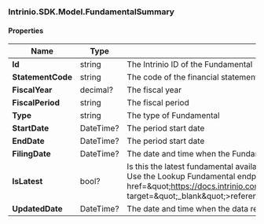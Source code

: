 [//]: # (CLASS:Intrinio.SDK.Model.FundamentalSummary)

[//]: # (KIND:object)

### Intrinio.SDK.Model.FundamentalSummary
#### Properties

[//]: # (START_DEFINITION)

Name | Type | Description
------------ | ------------- | -------------
**Id** | string | The Intrinio ID of the Fundamental &nbsp;
**StatementCode** | string | The code of the financial statement that the Fundamental represents &nbsp;
**FiscalYear** | decimal? | The fiscal year &nbsp;
**FiscalPeriod** | string | The fiscal period &nbsp;
**Type** | string | The type of Fundamental &nbsp;
**StartDate** | DateTime? | The period start date &nbsp;
**EndDate** | DateTime? | The period start date &nbsp;
**FilingDate** | DateTime? | The date and time when the Fundamental was filed with the SEC &nbsp;
**IsLatest** | bool? | Is this the latest fundamental available based on the company&#39;s most recent filings? Use the Lookup Fundamental endpoint to find the latest fundamental (&lt;a href&#x3D;\&quot;https://docs.intrinio.com/documentation/web_api/lookup_fundamental_v2\&quot; target&#x3D;\&quot;_blank\&quot;&gt;reference&lt;/a&gt;) &nbsp;
**UpdatedDate** | DateTime? | The date and time when the data related to the fundamental was last updated &nbsp;

[//]: # (END_DEFINITION)


